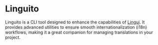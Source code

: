 # Linguito

Linguito is a CLI tool designed to enhance the capabilities of [Lingui](https://lingui.dev/). It provides advanced utilities to ensure smooth internationalization (i18n) workflows, making it a great companion for managing translations in your project.

